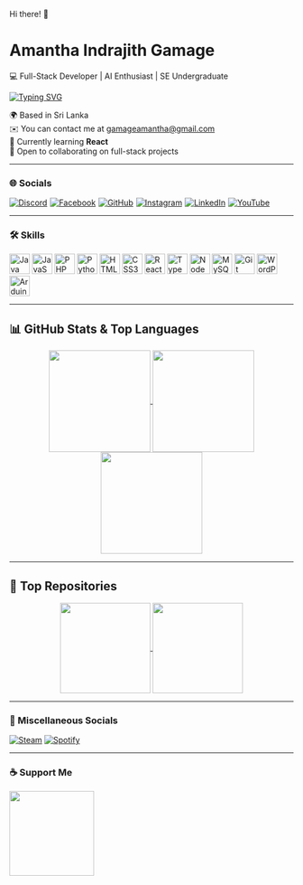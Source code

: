 Hi there! 👋

# Amantha Indrajith Gamage

💻 Full-Stack Developer | AI Enthusiast | SE Undergraduate

[![Typing SVG](https://readme-typing-svg.herokuapp.com?font=Fira+Code&weight=360&size=26&duration=3000&pause=1000&color=2879FF&width=435&lines=Full-Stack+Developer;AI+Enthusiast;SE+Undergraduate)](https://git.io/typing-svg)

🌍 Based in Sri Lanka  
✉️ You can contact me at [gamageamantha@gmail.com](mailto:gamageamantha@gmail.com) <br>
🧠 Currently learning **React**  
🤝 Open to collaborating on full-stack projects

---

### 🌐 Socials

<div style="display: flex; gap: 5px; align-items: center; flex-wrap: wrap;">
  <a href="https://discord.com/users/472797200028794912">
    <img src="https://img.shields.io/badge/Discord-%235865F2.svg?style=for-the-badge&logo=discord&logoColor=white" alt="Discord"/>
  </a>
  <a href="https://www.facebook.com/ami.gamage.69">
    <img src="https://img.shields.io/badge/Facebook-%231877F2.svg?style=for-the-badge&logo=facebook&logoColor=white" alt="Facebook"/>
  </a>
  <a href="https://www.github.com/AmiChanDev">
    <img src="https://img.shields.io/badge/GitHub-%23121011.svg?style=for-the-badge&logo=github&logoColor=white" alt="GitHub"/>
  </a>
  <a href="https://www.instagram.com/amichan6.9">
    <img src="https://img.shields.io/badge/Instagram-%23E4405F.svg?style=for-the-badge&logo=instagram&logoColor=white" alt="Instagram"/>
  </a>
  <a href="https://www.linkedin.com/in/amantha-gamage-367955257">
    <img src="https://img.shields.io/badge/LinkedIn-%230A66C2.svg?style=for-the-badge&logo=linkedin&logoColor=white" alt="LinkedIn"/>
  </a>
  <a href="https://www.youtube.com/@AmiG">
    <img src="https://img.shields.io/badge/YouTube-%23FF0000.svg?style=for-the-badge&logo=youtube&logoColor=white" alt="YouTube"/>
  </a>
</div>

---

### 🛠 Skills

<p align="left">
<img src="https://raw.githubusercontent.com/danielcranney/readme-generator/main/public/icons/skills/java-colored.svg" width="36" height="36" alt="Java"/>
<img src="https://raw.githubusercontent.com/danielcranney/readme-generator/main/public/icons/skills/javascript-colored.svg" width="36" height="36" alt="JavaScript"/>
<img src="https://raw.githubusercontent.com/danielcranney/readme-generator/main/public/icons/skills/php-colored.svg" width="36" height="36" alt="PHP"/>
<img src="https://raw.githubusercontent.com/danielcranney/readme-generator/main/public/icons/skills/python-colored.svg" width="36" height="36" alt="Python"/>
<img src="https://raw.githubusercontent.com/danielcranney/readme-generator/main/public/icons/skills/html5-colored.svg" width="36" height="36" alt="HTML5"/>
<img src="https://raw.githubusercontent.com/danielcranney/readme-generator/main/public/icons/skills/css3-colored.svg" width="36" height="36" alt="CSS3"/>
<img src="https://raw.githubusercontent.com/danielcranney/readme-generator/main/public/icons/skills/react-colored.svg" width="36" height="36" alt="React"/>
<img src="https://raw.githubusercontent.com/danielcranney/readme-generator/main/public/icons/skills/typescript-colored.svg" width="36" height="36" alt="TypeScript"/>
<img src="https://raw.githubusercontent.com/danielcranney/readme-generator/main/public/icons/skills/nodejs-colored.svg" width="36" height="36" alt="NodeJS"/>
<img src="https://raw.githubusercontent.com/danielcranney/readme-generator/main/public/icons/skills/mysql-colored.svg" width="36" height="36" alt="MySQL"/>
<img src="https://raw.githubusercontent.com/danielcranney/readme-generator/main/public/icons/skills/git-colored.svg" width="36" height="36" alt="Git"/>
<img src="https://raw.githubusercontent.com/danielcranney/readme-generator/main/public/icons/skills/wordpress-colored.svg" width="36" height="36" alt="WordPress"/>
<img src="https://raw.githubusercontent.com/danielcranney/readme-generator/main/public/icons/skills/arduino-colored.svg" width="36" height="36" alt="Arduino"/>
</p>

---

## 📊 GitHub Stats & Top Languages

<p align="center">
<a href="https://github.com/AmiChanDev">
    <img height="180" align="center" src="https://github-readme-stats.vercel.app/api?username=AmiChanDev&show_icons=true&theme=github_dark&rank_icon=github" />
  <a href="https://github.com/AmiChanDev">
    <img height="180" align="center" src="https://github-readme-streak-stats.herokuapp.com/?user=AmiChanDev&theme=github_dark" />
      <a href="https://github.com/AmiChanDev">
    <img height="180" align="center" src="https://github-readme-stats.vercel.app/api/top-langs/?username=AmiChanDev&layout=compact&langs_count=8&theme=github_dark&hide=hack" />
  </a>
</p>

---

## 📌 Top Repositories

<p align="center">
  <a href="https://github.com/AmiChanDev/expense-tracker">
    <img height="160" align="center" src="https://github-readme-stats.vercel.app/api/pin/?username=AmiChanDev&repo=expense-tracker&theme=github_dark"/>
  </a>
  <a href="https://github.com/AmiChanDev/rest-api-project">
    <img height="160" align="center" src="https://github-readme-stats.vercel.app/api/pin/?username=AmiChanDev&repo=rest-api-project&theme=github_dark"/>
  </a>
</p>

---

### 🎵 Miscellaneous Socials

[![Steam](https://img.shields.io/badge/Steam-000000.svg?style=for-the-badge&logo=steam&logoColor=white)](https://steamcommunity.com/id/amichan69/) [![Spotify](https://img.shields.io/badge/Spotify-1ED760.svg?style=for-the-badge&logo=spotify&logoColor=white)](https://open.spotify.com/user/31relo55kt6bx5eorjfab5htuqsu?si=e41d6354f45a4a3f)

---

### ☕ Support Me

<a href="https://www.buymeacoffee.com/AmiChan">
  <img src="https://cdn.buymeacoffee.com/buttons/v2/default-yellow.png" width="150"/>
</a>
